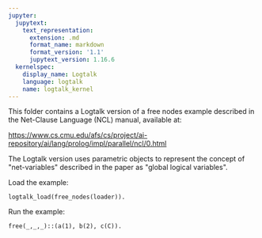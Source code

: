 ```yaml
---
jupyter:
  jupytext:
    text_representation:
      extension: .md
      format_name: markdown
      format_version: '1.1'
      jupytext_version: 1.16.6
  kernelspec:
    display_name: Logtalk
    language: logtalk
    name: logtalk_kernel
---
```


<!--
________________________________________________________________________

This file is part of Logtalk <https://logtalk.org/>  
SPDX-FileCopyrightText: 1998-2025 Paulo Moura <pmoura@logtalk.org>  
SPDX-License-Identifier: Apache-2.0

Licensed under the Apache License, Version 2.0 (the "License");
you may not use this file except in compliance with the License.
You may obtain a copy of the License at

    http://www.apache.org/licenses/LICENSE-2.0

Unless required by applicable law or agreed to in writing, software
distributed under the License is distributed on an "AS IS" BASIS,
WITHOUT WARRANTIES OR CONDITIONS OF ANY KIND, either express or implied.
See the License for the specific language governing permissions and
limitations under the License.
________________________________________________________________________
-->

This folder contains a Logtalk version of a free nodes example described
in the Net-Clause Language (NCL) manual, available at:

https://www.cs.cmu.edu/afs/cs/project/ai-repository/ai/lang/prolog/impl/parallel/ncl/0.html

The Logtalk version uses parametric objects to represent the concept of
"net-variables" described in the paper as "global logical variables".

Load the example:

```logtalk
logtalk_load(free_nodes(loader)).
```

Run the example:

```logtalk
free(_,_,_)::(a(1), b(2), c(C)).
```

<!--
C = 1+2.
-->
